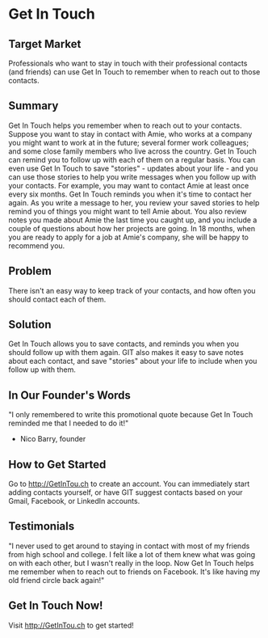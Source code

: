 # Get In Touch #

## Target Market ##
Professionals who want to stay in touch with their professional contacts (and friends) can use Get In Touch to remember
when to reach out to those contacts.

## Summary ##
Get In Touch helps you remember when to reach out to your contacts. Suppose you want to stay in contact with
Amie, who works at a company you might want to work at in the future; several former work colleagues; and some close
family members who live across the country. Get In Touch can remind you to follow up with each of them on a regular
basis. You can even use Get In Touch to save "stories" - updates about your life - and you can use those stories to
help you write messages when you follow up with your contacts. For example, you may want to contact Amie at least once
every six months. Get In Touch reminds you when it's time to contact her again. As you write a message to her, you
review your saved stories to help remind you of things you might want to tell Amie about. You also review notes you made
about Amie the last time you caught up, and you include a couple of questions about how her projects are going. In 18
months, when you are ready to apply for a job at Amie's company, she will be happy to recommend you.

## Problem ##
There isn't an easy way to keep track of your contacts, and how often you should contact each of them.

## Solution ##
Get In Touch allows you to save contacts, and reminds you when you should follow up with them again. GIT also makes it
easy to save notes about each contact, and save "stories" about your life to include when you follow up with them.

## In Our Founder's Words ##
"I only remembered to write this promotional quote because Get In Touch reminded me that I needed to do it!"
- Nico Barry, founder

## How to Get Started ##
Go to http://GetInTou.ch to create an account. You can immediately start adding contacts yourself, or have GIT suggest
contacts based on your Gmail, Facebook, or LinkedIn accounts.

## Testimonials ##
"I never used to get around to staying in contact with most of my friends from high school and college. I felt like
a lot of them knew what was going on with each other, but I wasn't really in the loop. Now Get In Touch helps me
remember when to reach out to friends on Facebook. It's like having my old friend circle back again!"

## Get In Touch Now! ##
Visit http://GetInTou.ch to get started!